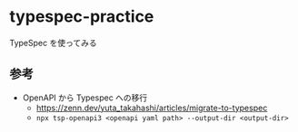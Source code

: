 # typespec-practice

TypeSpec を使ってみる

## 参考

- OpenAPI から Typespec への移行
  - https://zenn.dev/yuta_takahashi/articles/migrate-to-typespec
  - `npx tsp-openapi3 <openapi yaml path> --output-dir <output-dir>`
